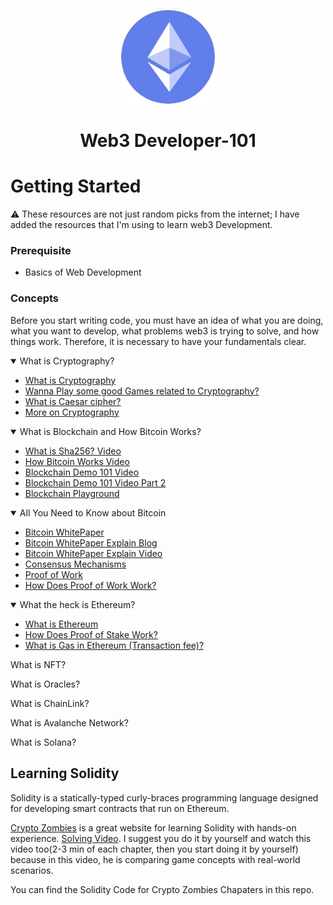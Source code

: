 <div align='center'>
    <p align='center'><img src='./img/logo.png' height='150px' width='150px'></p>
    <h1 align='center'>Web3 Developer-101</h1>
</div>

# Getting Started

⚠️ These resources are not just random picks from the internet; I have added the resources that I'm using to learn web3 Development.

### Prerequisite
- Basics of Web Development

### Concepts 
Before you start writing code, you must have an idea of what you are doing, what you want to develop, what problems web3 is trying to solve, and how things work. Therefore, it is necessary to have your fundamentals clear.

<details open>
<summary>What is Cryptography?</summary>

- [What is Cryptography](https://chat.openai.com/share/5080537c-a8d8-4e0f-9583-3fd97aad715f)
- [Wanna Play some good Games related to Cryptography?](https://cryptohack.org/courses/intro/course_details/)
- [What is Caesar cipher?](https://en.wikipedia.org/wiki/Caesar_cipher)
- [More on Cryptography](https://cryptohack.org/courses/)
</details>

<details open>
<summary>What is Blockchain and How Bitcoin Works?</summary>

- [What is Sha256? Video](https://www.youtube.com/watch?v=orIgy2MjqrA&t=204s)
- [How Bitcoin Works Video](https://www.youtube.com/watch?v=bBC-nXj3Ng4&t=1026s)
- [Blockchain Demo 101 Video](https://www.youtube.com/watch?v=_160oMzblY8&t=2s)
- [Blockchain Demo 101 Video Part 2](https://www.youtube.com/watch?v=xIDL_akeras&t=41s)
- [Blockchain Playground](https://andersbrownworth.com/blockchain/hash)
</details>

<details open>
<summary>All You Need to Know about Bitcoin</summary>

- [Bitcoin WhitePaper](https://bitcoin.org/bitcoin.pdf)
- [Bitcoin WhitePaper Explain Blog](https://medium.com/coinmonks/bitcoin-white-paper-explained-part-1-4-16cba783146a)
- [Bitcoin WhitePaper Explain Video](https://www.youtube.com/watch?v=NoqNhWnjE1Q)
- [Consensus Mechanisms](https://blockworks.co/news/consensus-mechanisms-guide)
- [Proof of Work](https://blockworks.co/news/what-is-proof-of-work)
- [How Does Proof of Work Work?](https://learnweb3.io/degrees/ethereum-developer-degree/sophomore/how-does-proof-of-work-work)
</details>

<details open>
<summary>What the heck is Ethereum?</summary>

- [What is Ethereum](https://aws.amazon.com/blockchain/what-is-ethereum/)
- [How Does Proof of Stake Work?](https://learnweb3.io/degrees/ethereum-developer-degree/sophomore/how-does-proof-of-stake-work)
- [What is Gas in Ethereum (Transaction fee)?](https://medium.com/coinmonks/bitcoin-white-paper-explained-part-1-4-16cba783146a)
</details>

What is NFT?

What is Oracles?

What is ChainLink?

What is Avalanche Network?

What is Solana?

## Learning Solidity
Solidity is a statically-typed curly-braces programming language designed for developing smart contracts that run on Ethereum.

[Crypto Zombies](https://cryptozombies.io/en/solidity) is a great website for learning Solidity with hands-on experience. [Solving Video](https://www.youtube.com/watch?v=ERAxd8gl1Eg&t=7079s). I suggest you do it by yourself and watch this video too(2-3 min of each chapter, then you start doing it by yourself) because in this video, he is comparing game concepts with real-world scenarios.

You can find the Solidity Code for Crypto Zombies Chapaters in this repo.

